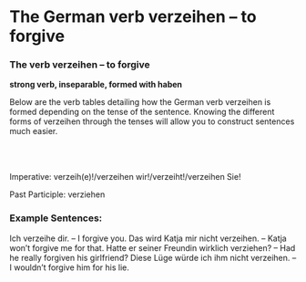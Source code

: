 # The German verb verzeihen – to forgive

[](http://www.jabbalab.com/blog/wp-content/uploads/2013/05/verzeihen.jpg)

### The verb verzeihen – to forgive

**strong verb, inseparable, formed with haben**

Below are the verb tables detailing how the German verb verzeihen is formed depending on the tense of the sentence. Knowing the different forms of verzeihen through the tenses will allow you to construct sentences much easier.

### 


 

### 

Imperative: verzeih(e)!/verzeihen wir!/verzeiht!/verzeihen Sie!

Past Participle: verziehen

### Example Sentences:

Ich verzeihe dir. – I forgive you.
Das wird Katja mir nicht verzeihen. – Katja won’t forgive me for that.
Hatte er seiner Freundin wirklich verziehen? – Had he really forgiven his girlfriend?
Diese Lüge würde ich ihm nicht verzeihen. – I wouldn’t forgive him for his lie.
